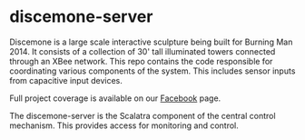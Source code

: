 discemone-server
================

Discemone is a large scale interactive sculpture being built for Burning Man 2014.  It consists of a collection of 30' tall illuminated towers connected through an XBee network.  This repo contains the code responsible for coordinating various components of the system.  This includes sensor inputs from capacitive input devices.

Full project coverage is available on our [Facebook](https://www.facebook.com/seagrassProject/ "Facebook seaGrass Page") page.

The discemone-server is the Scalatra component of the central control mechanism.  This provides access for monitoring and control.